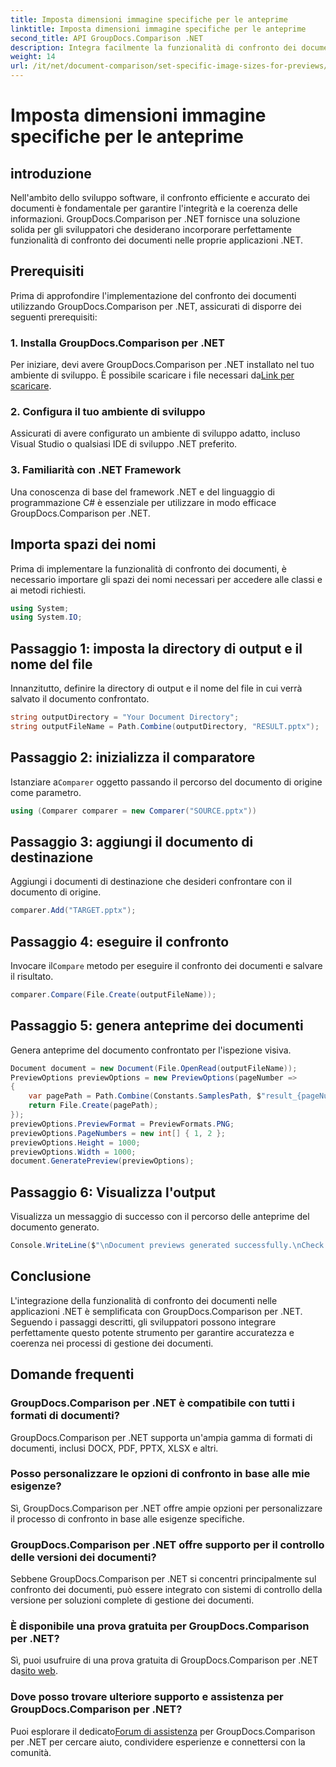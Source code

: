 ```yaml
---
title: Imposta dimensioni immagine specifiche per le anteprime
linktitle: Imposta dimensioni immagine specifiche per le anteprime
second_title: API GroupDocs.Comparison .NET
description: Integra facilmente la funzionalità di confronto dei documenti nelle tue applicazioni .NET con GroupDocs.Comparison per .NET.
weight: 14
url: /it/net/document-comparison/set-specific-image-sizes-for-previews/
---
```


# Imposta dimensioni immagine specifiche per le anteprime

## introduzione
Nell'ambito dello sviluppo software, il confronto efficiente e accurato dei documenti è fondamentale per garantire l'integrità e la coerenza delle informazioni. GroupDocs.Comparison per .NET fornisce una soluzione solida per gli sviluppatori che desiderano incorporare perfettamente funzionalità di confronto dei documenti nelle proprie applicazioni .NET.
## Prerequisiti
Prima di approfondire l'implementazione del confronto dei documenti utilizzando GroupDocs.Comparison per .NET, assicurati di disporre dei seguenti prerequisiti:
### 1. Installa GroupDocs.Comparison per .NET
 Per iniziare, devi avere GroupDocs.Comparison per .NET installato nel tuo ambiente di sviluppo. È possibile scaricare i file necessari da[Link per scaricare](https://releases.groupdocs.com/comparison/net/).
### 2. Configura il tuo ambiente di sviluppo
Assicurati di avere configurato un ambiente di sviluppo adatto, incluso Visual Studio o qualsiasi IDE di sviluppo .NET preferito.
### 3. Familiarità con .NET Framework
Una conoscenza di base del framework .NET e del linguaggio di programmazione C# è essenziale per utilizzare in modo efficace GroupDocs.Comparison per .NET.

## Importa spazi dei nomi
Prima di implementare la funzionalità di confronto dei documenti, è necessario importare gli spazi dei nomi necessari per accedere alle classi e ai metodi richiesti.
```csharp
using System;
using System.IO;
```
## Passaggio 1: imposta la directory di output e il nome del file
Innanzitutto, definire la directory di output e il nome del file in cui verrà salvato il documento confrontato.
```csharp
string outputDirectory = "Your Document Directory";
string outputFileName = Path.Combine(outputDirectory, "RESULT.pptx");
```
## Passaggio 2: inizializza il comparatore
 Istanziare a`Comparer` oggetto passando il percorso del documento di origine come parametro.
```csharp
using (Comparer comparer = new Comparer("SOURCE.pptx"))
```
## Passaggio 3: aggiungi il documento di destinazione
Aggiungi i documenti di destinazione che desideri confrontare con il documento di origine.
```csharp
comparer.Add("TARGET.pptx");
```
## Passaggio 4: eseguire il confronto
 Invocare il`Compare` metodo per eseguire il confronto dei documenti e salvare il risultato.
```csharp
comparer.Compare(File.Create(outputFileName));
```
## Passaggio 5: genera anteprime dei documenti
Genera anteprime del documento confrontato per l'ispezione visiva.
```csharp
Document document = new Document(File.OpenRead(outputFileName));
PreviewOptions previewOptions = new PreviewOptions(pageNumber =>
{
    var pagePath = Path.Combine(Constants.SamplesPath, $"result_{pageNumber}.png");
    return File.Create(pagePath);
});
previewOptions.PreviewFormat = PreviewFormats.PNG;
previewOptions.PageNumbers = new int[] { 1, 2 };
previewOptions.Height = 1000;
previewOptions.Width = 1000;
document.GeneratePreview(previewOptions);
```
## Passaggio 6: Visualizza l'output
Visualizza un messaggio di successo con il percorso delle anteprime del documento generato.
```csharp
Console.WriteLine($"\nDocument previews generated successfully.\nCheck output in {outputDirectory}.");
```

## Conclusione
L'integrazione della funzionalità di confronto dei documenti nelle applicazioni .NET è semplificata con GroupDocs.Comparison per .NET. Seguendo i passaggi descritti, gli sviluppatori possono integrare perfettamente questo potente strumento per garantire accuratezza e coerenza nei processi di gestione dei documenti.
## Domande frequenti
### GroupDocs.Comparison per .NET è compatibile con tutti i formati di documenti?
GroupDocs.Comparison per .NET supporta un'ampia gamma di formati di documenti, inclusi DOCX, PDF, PPTX, XLSX e altri.
### Posso personalizzare le opzioni di confronto in base alle mie esigenze?
Sì, GroupDocs.Comparison per .NET offre ampie opzioni per personalizzare il processo di confronto in base alle esigenze specifiche.
### GroupDocs.Comparison per .NET offre supporto per il controllo delle versioni dei documenti?
Sebbene GroupDocs.Comparison per .NET si concentri principalmente sul confronto dei documenti, può essere integrato con sistemi di controllo della versione per soluzioni complete di gestione dei documenti.
### È disponibile una prova gratuita per GroupDocs.Comparison per .NET?
 Sì, puoi usufruire di una prova gratuita di GroupDocs.Comparison per .NET da[sito web](https://releases.groupdocs.com/).
### Dove posso trovare ulteriore supporto e assistenza per GroupDocs.Comparison per .NET?
 Puoi esplorare il dedicato[Forum di assistenza](https://forum.groupdocs.com/c/comparison/12) per GroupDocs.Comparison per .NET per cercare aiuto, condividere esperienze e connettersi con la comunità.